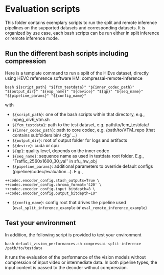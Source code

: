 # Evaluation scripts

This folder contains exemplary scripts to run the split and remote inference pipelines on the supported datasets and corresponding datasets. It is organized by use case, each bash scripts can be run either in split inference or remote inference mode. 

## Run the different bash scripts including compression
Here is a template command to run a split of the HiEve dataset, directly using HEVC refenrence software HM:
compressai-remote-inference
```
bash ${script_path} "${fcm_testdata}" "${inner_codec_path}" "${output_dir}" "${exp_name}" "${device}" "${qp}" "${seq_name}" "${pipeline_params}" "${config_name}"
```
with 
- `${script_path}`: one of the bash scripts within that directory, e.g., mpeg_oiv6_vtm.sh
- `${fcm_testdata}`: path to the test dataset, e.g. path/to/fcm_testdata/
- `${inner_codec_path}`: path to core codec, e.g. /path/to/VTM_repo (that contains subfolders bin/ cfg/ ...) 
- `${output_dir}`: root of output folder for logs and artifacts
- `${device}`: cuda or cpu
- `${qp}`: quality level, depends on the inner codec
- `${seq_name}`: sequence name as used in testdata root folder. E.g., "Traffic_2560x1600_30_val" in sfu_hw_obj
- `${pipeline_params}`: additional parameters to override default configs (pipeline/codec/evaluation...). E.g., 
```
++codec.encoder_config.stash_outputs=True \
++codec.encoder_config.chroma_format='420' \
++codec.encoder_config.input_bitdepth=8 \
++codec.encoder_config.output_bitdepth=10"
```

- `${config_name}`: config root that drives the pipeline used (`eval_split_inference_example` or `eval_remote_inference_example`)

## Test your environment
In addition, the following script is provided to test your environment
```
bash default_vision_performances.sh compressai-split-inference /path/to/testdata
```
it runs the evaluation of the performance of the vision models without compression of input video or intermediate data. In both pipeline types, the input content is passed to the decoder without compression. 


